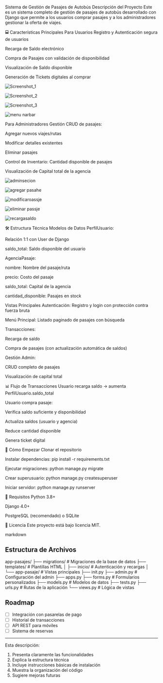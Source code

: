 Sistema de Gestión de Pasajes de Autobús
Descripción del Proyecto
Este es un sistema completo de gestión de pasajes de autobús desarrollado con Django que permite a los usuarios comprar pasajes y a los administradores gestionar la oferta de viajes.

🚍 Características Principales
Para Usuarios
Registro y Autenticación segura de usuarios

Recarga de Saldo electrónico

Compra de Pasajes con validación de disponibilidad

Visualización de Saldo disponible

Generación de Tickets digitales al comprar

![Screenshot_1](https://github.com/user-attachments/assets/52668d6f-21ca-48b5-af89-3ee5f07cf49b)

![Screenshot_2](https://github.com/user-attachments/assets/15a864ec-5dcd-4703-a30f-170bea7d4e0a)

![Screenshot_3](https://github.com/user-attachments/assets/4f0f7d1e-10b4-4fbd-b5b1-9f05a18b1221)

![menu narbar](https://github.com/user-attachments/assets/d5004eb3-4c1e-4c70-bc46-5f1ff32a79d3)

Para Administradores
Gestión CRUD de pasajes:

Agregar nuevos viajes/rutas

Modificar detalles existentes

Eliminar pasajes

Control de Inventario: Cantidad disponible de pasajes

Visualización de Capital total de la agencia

![adminsecion](https://github.com/user-attachments/assets/870df4e4-c42e-4acf-8f18-037798eaacac)

![agregar pasahe](https://github.com/user-attachments/assets/87c82ffa-fba9-4b43-90ce-7bd29927a6ab)

![modificaroassje](https://github.com/user-attachments/assets/82398bdc-8a6f-4eef-a098-f21749cbec3f)

![eliminar passje](https://github.com/user-attachments/assets/1fcff8b7-44e3-4d33-ab7d-3697505e7513)

![recargasaldo](https://github.com/user-attachments/assets/d287e53c-1240-4c9b-b62b-c637d19b8daa)

🛠️ Estructura Técnica
Modelos de Datos
PerfilUsuario:

Relación 1:1 con User de Django

saldo_total: Saldo disponible del usuario

AgenciaPasaje:

nombre: Nombre del pasaje/ruta

precio: Costo del pasaje

saldo_total: Capital de la agencia

cantidad_disponible: Pasajes en stock

Vistas Principales
Autenticación: Registro y login con protección contra fuerza bruta

Menú Principal: Listado paginado de pasajes con búsqueda

Transacciones:

Recarga de saldo

Compra de pasajes (con actualización automática de saldos)

Gestión Admin:

CRUD completo de pasajes

Visualización de capital total

📊 Flujo de Transacciones
Usuario recarga saldo → aumenta PerfilUsuario.saldo_total

Usuario compra pasaje:

Verifica saldo suficiente y disponibilidad

Actualiza saldos (usuario y agencia)

Reduce cantidad disponible

Genera ticket digital

🚀 Cómo Empezar
Clonar el repositorio

Instalar dependencias: pip install -r requirements.txt

Ejecutar migraciones: python manage.py migrate

Crear superusuario: python manage.py createsuperuser

Iniciar servidor: python manage.py runserver

📌 Requisitos
Python 3.8+

Django 4.0+

PostgreSQL (recomendado) o SQLite

📝 Licencia
Este proyecto está bajo licencia MIT.

markdown
## Estructura de Archivos
app-pasajes/
├── migrations/ # Migraciones de la base de datos
├── templates/ # Plantillas HTML
│ ├── inicio/ # Autenticación y recargas
│ └── app-pasaje/ # Vistas principales
├── init.py
├── admin.py # Configuración del admin
├── apps.py
├── forms.py # Formularios personalizados
├── models.py # Modelos de datos
├── tests.py
├── urls.py # Rutas de la aplicación
└── views.py # Lógica de vistas


## Roadmap
- [ ] Integración con pasarelas de pago
- [ ] Historial de transacciones
- [ ] API REST para móviles
- [ ] Sistema de reservas

---

Esta descripción:
1. Presenta claramente las funcionalidades
2. Explica la estructura técnica
3. Incluye instrucciones básicas de instalación
4. Muestra la organización del código
5. Sugiere mejoras futuras


